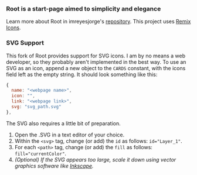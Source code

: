 ### Root is a start-page aimed to simplicity and elegance
Learn more about Root in imreyesjorge's [repository](https://github.com/imreyesjorge/root-startpage/). This project uses [Remix Icons](https://remixicon.com/).

### SVG Support
This fork of Root provides support for SVG icons. I am by no means a web developer, so they probably aren't implemented in the best way.
To use an SVG as an icon, append a new object to the `CARDS` constant, with the icons field left as the empty string. It should look something like this:
```js
{
  name: "<webpage name>",
  icon: "",
  link: "<webpage link>",
  svg: "svg_path.svg"
},
```
The SVG also requires a little bit of preparation.
1. Open the .SVG in a text editor of your choice.
2. Within the `<svg>` tag, change (or add) the `id` as follows: `id="Layer_1"`.
3. For each `<path>` tag, change (or add) the `fill` as follows: `fill="currentColor"`.
4. *(Optional) If the SVG appears too large, scale it down using vector graphics software like [Inkscape](https://inkscape.org/).* 